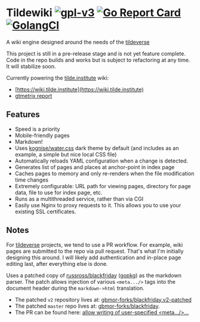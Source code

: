 # Tildewiki [![gpl-v3](https://img.shields.io/badge/license-GPLv3-brightgreen.svg "GPL v3")](https://github.com/gbmor/tildewiki/blob/master/LICENSE) [![Go Report Card](https://goreportcard.com/badge/github.com/gbmor/tildewiki)](https://goreportcard.com/report/github.com/gbmor/tildewiki) [![GolangCI](https://img.shields.io/badge/golang%20ci-success-blue.svg)](https://golangci.com/r/github.com/gbmor/tildewiki)

A wiki engine designed around the needs of the [tildeverse](https://tildeverse.org)

This project is still in a pre-release stage and is not yet feature complete. Code in the repo builds and works but is subject to refactoring at any time. It will stabilize soon.

Currently powering the [tilde.institute](https://tilde.institute) wiki: 
* [https://wiki.tilde.institute](https://wiki.tilde.institute)
* [gtmetrix report](https://gtmetrix.com/reports/wiki.tilde.institute/15byZymY)

## Features

* Speed is a priority
* Mobile-friendly pages
* Markdown!
* Uses [kognise/water.css](https://github.com/kognise/water.css) dark theme by default (and includes as an example, a simple but nice local CSS file)
* Automatically reloads YAML configuration when a change is detected.
* Generates list of pages and places at anchor-point in index page
* Caches pages to memory and only re-renders when the file modification time changes
* Extremely configurable: URL path for viewing pages, directory for page data, file to use for index page, etc.
* Runs as a multithreaded service, rather than via CGI
* Easily use Nginx to proxy requests to it. This allows you to use your existing SSL certificates.

## Notes

For [tildeverse](https://tildeverse.org) projects, we tend to use a PR workflow. For example, wiki pages are submitted to the repo via pull request. That's what I'm initially designing this around. I will likely add authentication and in-place page editing last, after everything else is done.

Uses a patched copy of [russross/blackfriday](https://github.com/russross/blackfriday) ([gopkg](https://gopkg.in/russross/blackfriday.v2)) as the markdown parser. The patch allows injection of various `<meta.../>` tags into the document header during the `markdown->html` translation.

* The patched `v2` repository lives at: [gbmor-forks/blackfriday.v2-patched](https://github.com/gbmor-forks/blackfriday.v2-patched)
* The patched `master` repo lives at: [gbmor-forks/blackfriday](https://github.com/gbmor-forks/blackfriday). 
* The PR can be found here: [allow writing of user-specified &lt;meta.../&gt;...](https://github.com/russross/blackfriday/pull/541)

